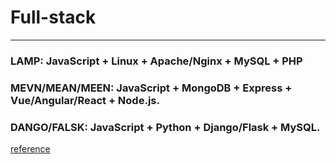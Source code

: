 # Full-stack 
----------------------------------------------------------------------
### LAMP: JavaScript + Linux + Apache/Nginx + MySQL + PHP 
### MEVN/MEAN/MEEN: JavaScript + MongoDB + Express + Vue/Angular/React + Node.js.
### DANGO/FALSK: JavaScript + Python + Django/Flask + MySQL.
<a href="https://www.laurencegellert.com/2012/08/what-is-a-full-stack-developer/">reference </a>
